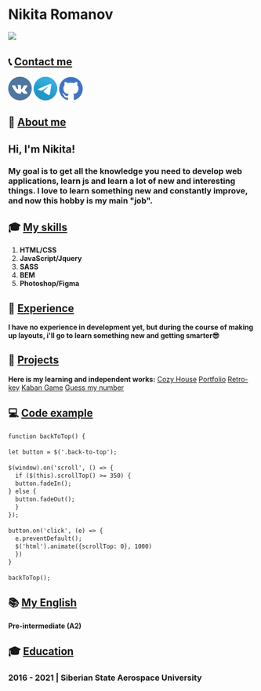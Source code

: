 # Nikita Romanov

[<img src="https://i.imgur.com/CaqwGTg.png" width="400">](https://github.com/acbukka)


## 📞 [Contact me](#Contacts)

[![Vkontakte](/images/md/vk-icon.png)](https://vk.com/acbukka)
[![Telegram](/images/md/tg-icon.png)](https://t.me/romanov99999)
[![Github](/images/md/gh-icon.png)](https://github.com/acbukka)


## 📝 [About me](#About)

## Hi, I'm Nikita!

### My goal is to get all the knowledge you need to develop web applications, learn js and learn a lot of new and interesting things. I love to learn something new and constantly improve, and now this hobby is my main "job".

## 🎓 [My skills](#Skills)

  1. **HTML/CSS**
  2. **JavaScript/Jquery**
  3. **SASS**
  4. **BEM**
  5. **Photoshop/Figma**

## 👷 [Experience](#Experience)

**I have no experience in development yet, but during the course of making up layouts, i'll go to learn something new and getting smarter😎**

## 👷 [Projects](#Experience)
**Here is my learning and independent works:**
[Cozy House](https://rolling-scopes-school.github.io/acbukka-JSFE2022Q1/shelter/pages/main/)
[Portfolio](https://rolling-scopes-school.github.io/acbukka-JSFEPRESCHOOL/portfolio/)
[Retro-key](https://acbukka.github.io/virtual-keyboard/)
[Kaban Game](https://rolling-scopes-school.github.io/acbukka-JSFEPRESCHOOL/js30-dino/)
[Guess my number](https://rolling-scopes-school.github.io/acbukka-JSFEPRESCHOOL/js30-dino/)

## 💻 [Code example](#Code)

```
function backToTop() {
              
let button = $('.back-to-top');
              
$(window).on('scroll', () => {
  if ($(this).scrollTop() >= 350) {
  button.fadeIn();
} else {
  button.fadeOut();
  }
});

button.on('click', (e) => {
  e.preventDefault();
  $('html').animate({scrollTop: 0}, 1000)
  })
}
              
backToTop();
```

## 📚 [My English](#English)


**Pre-intermediate (A2)**


## 🎓 [Education](#Education)

    
###  2016 - 2021 | Siberian State Aerospace University 




